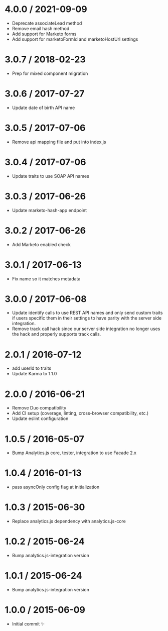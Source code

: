 4.0.0 / 2021-09-09
=================

  * Deprecate associateLead method
  * Remove email hash method
  * Add support for Marketo forms
  * Add support for marketoFormId and marketoHostUrl settings

3.0.7 / 2018-02-23
==================

  * Prep for mixed component migration

3.0.6 / 2017-07-27
==================

  * Update date of birth API name

3.0.5 / 2017-07-06
==================

  * Remove api mapping file and put into index.js

3.0.4 / 2017-07-06
==================

  * Update traits to use SOAP API names

3.0.3 / 2017-06-26
==================

  * Update marketo-hash-app endpoint

3.0.2 / 2017-06-26
==================

  * Add Marketo enabled check

3.0.1 / 2017-06-13
==================

  * Fix name so it matches metadata

3.0.0 / 2017-06-08
==================

  * Update identify calls to use REST API names and only send custom traits if users specific them in their settings
    to have parity with the server side integration.
  * Remove track call hack since our server side integration no longer uses the hack and properly supports track calls.

2.0.1 / 2016-07-12
==================

  * add userId to traits
  * Update Karma to 1.1.0

2.0.0 / 2016-06-21
==================

  * Remove Duo compatibility
  * Add CI setup (coverage, linting, cross-browser compatibility, etc.)
  * Update eslint configuration

1.0.5 / 2016-05-07
==================

  * Bump Analytics.js core, tester, integration to use Facade 2.x

1.0.4 / 2016-01-13
==================

  * pass asyncOnly config flag at initialization

1.0.3 / 2015-06-30
==================

  * Replace analytics.js dependency with analytics.js-core

1.0.2 / 2015-06-24
==================

  * Bump analytics.js-integration version

1.0.1 / 2015-06-24
==================

  * Bump analytics.js-integration version

1.0.0 / 2015-06-09
==================

  * Initial commit :sparkles:
